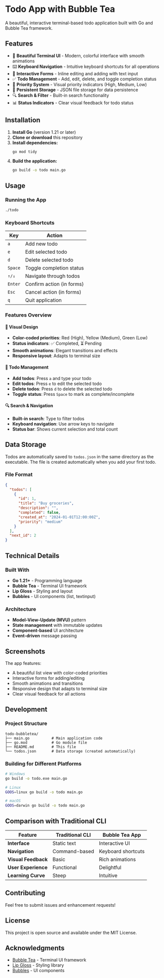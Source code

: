 # Todo App with Bubble Tea

A beautiful, interactive terminal-based todo application built with Go and Bubble Tea framework.

## Features

- 🎨 **Beautiful Terminal UI** - Modern, colorful interface with smooth animations
- ⌨️ **Keyboard Navigation** - Intuitive keyboard shortcuts for all operations
- 📝 **Interactive Forms** - Inline editing and adding with text input
- ✅ **Todo Management** - Add, edit, delete, and toggle completion status
- 🎯 **Priority System** - Visual priority indicators (High, Medium, Low)
- 💾 **Persistent Storage** - JSON file storage for data persistence
- 🔍 **Search & Filter** - Built-in search functionality
- 📊 **Status Indicators** - Clear visual feedback for todo status

## Installation

1. **Install Go** (version 1.21 or later)
2. **Clone or download** this repository
3. **Install dependencies:**
   ```bash
   go mod tidy
   ```
4. **Build the application:**
   ```bash
   go build -o todo main.go
   ```

## Usage

### Running the App
```bash
./todo
```

### Keyboard Shortcuts

| Key | Action |
|-----|--------|
| `a` | Add new todo |
| `e` | Edit selected todo |
| `d` | Delete selected todo |
| `Space` | Toggle completion status |
| `↑/↓` | Navigate through todos |
| `Enter` | Confirm action (in forms) |
| `Esc` | Cancel action (in forms) |
| `q` | Quit application |

### Features Overview

#### 🎨 **Visual Design**
- **Color-coded priorities**: Red (High), Yellow (Medium), Green (Low)
- **Status indicators**: ✅ Completed, ⏳ Pending
- **Smooth animations**: Elegant transitions and effects
- **Responsive layout**: Adapts to terminal size

#### 📝 **Todo Management**
- **Add todos**: Press `a` and type your todo
- **Edit todos**: Press `e` to edit the selected todo
- **Delete todos**: Press `d` to delete the selected todo
- **Toggle status**: Press `Space` to mark as complete/incomplete

#### 🔍 **Search & Navigation**
- **Built-in search**: Type to filter todos
- **Keyboard navigation**: Use arrow keys to navigate
- **Status bar**: Shows current selection and total count

## Data Storage

Todos are automatically saved to `todos.json` in the same directory as the executable. The file is created automatically when you add your first todo.

### File Format
```json
{
  "todos": [
    {
      "id": 1,
      "title": "Buy groceries",
      "description": "",
      "completed": false,
      "created_at": "2024-01-01T12:00:00Z",
      "priority": "medium"
    }
  ],
  "next_id": 2
}
```

## Technical Details

### Built With
- **Go 1.21+** - Programming language
- **Bubble Tea** - Terminal UI framework
- **Lip Gloss** - Styling and layout
- **Bubbles** - UI components (list, textinput)

### Architecture
- **Model-View-Update (MVU)** pattern
- **State management** with immutable updates
- **Component-based** UI architecture
- **Event-driven** message passing

## Screenshots

The app features:
- A beautiful list view with color-coded priorities
- Interactive forms for adding/editing
- Smooth animations and transitions
- Responsive design that adapts to terminal size
- Clear visual feedback for all actions

## Development

### Project Structure
```
todo-bubbletea/
├── main.go          # Main application code
├── go.mod           # Go module file
├── README.md        # This file
└── todos.json       # Data storage (created automatically)
```

### Building for Different Platforms
```bash
# Windows
go build -o todo.exe main.go

# Linux
GOOS=linux go build -o todo main.go

# macOS
GOOS=darwin go build -o todo main.go
```

## Comparison with Traditional CLI

| Feature | Traditional CLI | Bubble Tea App |
|---------|----------------|----------------|
| **Interface** | Static text | Interactive UI |
| **Navigation** | Command-based | Keyboard shortcuts |
| **Visual Feedback** | Basic | Rich animations |
| **User Experience** | Functional | Delightful |
| **Learning Curve** | Steep | Intuitive |

## Contributing

Feel free to submit issues and enhancement requests!

## License

This project is open source and available under the MIT License.

## Acknowledgments

- [Bubble Tea](https://github.com/charmbracelet/bubbletea) - Terminal UI framework
- [Lip Gloss](https://github.com/charmbracelet/lipgloss) - Styling library
- [Bubbles](https://github.com/charmbracelet/bubbles) - UI components